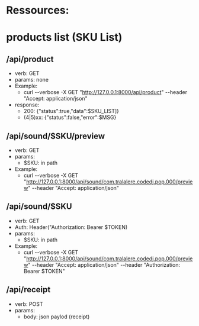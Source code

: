 # Ressources:

# products list (SKU List)

## /api/product
* verb: GET
* params: none
* Example:
  * curl --verbose -X GET "http://127.0.0.1:8000/api/product" --header "Accept: application/json"
* response:
  * 200: {"status":true,"data":$SKU_LIST]}
  * (4|5)xx: {"status":false,"error":$MSG}

## /api/sound/$SKU/preview
* verb: GET
* params:
  * $SKU: in path
* Example:
  * curl --verbose -X GET "http://127.0.0.1:8000/api/sound/com.tralalere.codedj.pop.000/preview" --header "Accept: application/json"

## /api/sound/$SKU
* verb: GET
* Auth: Header("Authorization: Bearer $TOKEN)
* params:
  * $SKU: in path
* Example:
  * curl --verbose -X GET "http://127.0.0.1:8000/api/sound/com.tralalere.codedj.pop.000/preview" --header "Accept: application/json" --header "Authorization: Bearer $TOKEN"

## /api/receipt
* verb: POST
* params:
    * body: json paylod (receipt)
